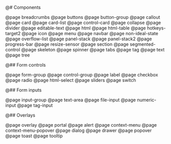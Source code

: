 @# Components

<!-- Exact ordering of items in the navbar: -->

@page breadcrumbs
@page buttons
@page button-group
@page callout
@page card
@page card-list
@page control-card
@page collapse
@page divider
@page editable-text
@page html
@page html-table
@page hotkeys-target2
@page icon
@page menu
@page navbar
@page non-ideal-state
@page overflow-list
@page panel-stack
@page panel-stack2
@page progress-bar
@page resize-sensor
@page section
@page segmented-control
@page skeleton
@page spinner
@page tabs
@page tag
@page text
@page tree

@## Form controls

@page form-group
@page control-group
@page label
@page checkbox
@page radio
@page html-select
@page sliders
@page switch

@## Form inputs

@page input-group
@page text-area
@page file-input
@page numeric-input
@page tag-input

@## Overlays

@page overlay
@page portal
@page alert
@page context-menu
@page context-menu-popover
@page dialog
@page drawer
@page popover
@page toast
@page tooltip
